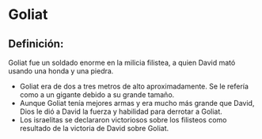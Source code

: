 # Goliat

## Definición: 

Goliat fue un soldado enorme en la milicia filistea,  a quien David mató usando una honda y una piedra.

* Goliat era de dos a tres metros de alto aproximadamente. Se le refería como a un gigante debido a su grande tamaño.
* Aunque Goliat tenía mejores armas y era mucho más grande que David, Dios le dió a David la fuerza y habilidad para derrotar a Goliat.
* Los israelitas se declararon victoriosos sobre los filisteos como resultado de la victoria de David sobre Goliat.

